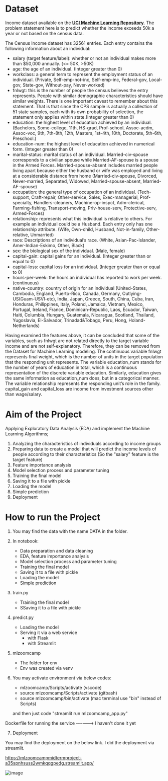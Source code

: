 
# Dataset 

Income dataset available on the **[UCI Machine Learning Repository](https://archive.ics.uci.edu/ml/datasets/Adult)**. The problem statement here is to predict whether the income exceeds 50k a year or not based on the census data.

The Census Income dataset has 32561 entries. Each entry contains the following information about an individual:

- salary (target feature/label): whether or not an individual makes more than $50,000 annually. (<= 50K, >50K)
- age: the age of an individual. (Integer greater than 0)
- workclass: a general term to represent the employment status of an individual. (Private, Self-emp-not-inc, Self-emp-inc, Federal-gov, Local-gov, State-gov, Without-pay, Never-worked)
- fnlwgt: this is the number of people the census believes the entry represents. People with similar demographic characteristics should have similar weights. There is one important caveat to remember about this statement. 
        That is that since the CPS sample is actually a collection of 51 state samples, each with its own probability of selection, the statement only applies within state.(Integer greater than 0)
- education: the highest level of education achieved by an individual. (Bachelors, Some-college, 11th, HS-grad, Prof-school, Assoc-acdm, Assoc-voc, 9th, 7th-8th, 12th, Masters, 1st-4th, 10th, Doctorate, 5th-6th, Preschool.)
- education-num: the highest level of education achieved in numerical form. (Integer greater than 0)
- marital-status: marital status of an individual. Married-civ-spouse corresponds to a civilian spouse while Married-AF-spouse is a spouse in the Armed Forces. 
                Married-spouse-absent includes married people living apart because either the husband or wife was employed and living at a considerable distance from home (Married-civ-spouse, Divorced, Never-married, Separated, Widowed, Married-spouse-absent, Married-AF-spouse)
- occupation: the general type of occupation of an individual. (Tech-support, Craft-repair, Other-service, Sales, Exec-managerial, Prof-specialty, Handlers-cleaners, Machine-op-inspct, Adm-clerical, Farming-fishing, Transport-moving, Priv-house-serv, Protective-serv, Armed-Forces)
- relationship: represents what this individual is relative to others. For example an individual could be a Husband. Each entry only has one relationship attribute. (Wife, Own-child, Husband, Not-in-family, Other-relative, Unmarried)
- race: Descriptions of an individual’s race. (White, Asian-Pac-Islander, Amer-Indian-Eskimo, Other, Black)
- sex: the biological sex of the individual. (Male, female)
- capital-gain: capital gains for an individual. (Integer greater than or equal to 0)
- capital-loss: capital loss for an individual. (Integer greater than or equal to 0)
- hours-per-week: the hours an individual has reported to work per week. (continuous)
- native-country: country of origin for an individual (United-States, Cambodia, England, Puerto-Rico, Canada, Germany, Outlying-US(Guam-USVI-etc), India, Japan, Greece, South, China, Cuba, Iran, Honduras, Philippines, Italy, Poland, 
               Jamaica, Vietnam, Mexico, Portugal, Ireland, France, Dominican-Republic, Laos, Ecuador, Taiwan, Haiti, Columbia, Hungary, Guatemala, Nicaragua, Scotland, Thailand, Yugoslavia, El-Salvador, Trinadad&Tobago, Peru, Hong, 
               Holand-Netherlands)

Having examined the features above, it can be concluded that some of the variables, such as fnlwgt are not related directly to the target variable income and are not self-explanatory. 
Therefore, they can be removed from the Dataset for Machine Learning modeling. 
The continuous variable fnlwgt represents final weight, which is the number of units in the target population that the responding unit represents. 
The variable education_num stands for the number of years of education in total, which is a continuous representation of the discrete variable education. 
Similarly, education gives the same information as education_num does, but in a categorical manner. 
The variable relationship represents the responding unit’s role in the family. capital_gain and capital_loss are income from investment sources other than wage/salary.

# Aim of the Project

Applying Exploratory Data Analysis (EDA) and implement the Machine Learning Algorithms;
1. Analyzing the characteristics of individuals according to income groups
2. Preparing data to create a model that will predict the income levels of people according to their characteristics (So the "salary" feature is the target feature)
3. Feature importance analysis
4. Model selection process and parameter tuning
5. Training the final model
6. Saving it to a file with pickle
7. Loading the model
8. Simple prediction
9. Deployment

# How to run the Project

1. You may find the data with the name DATA in the folder.
2. In notebook:
	- Data preparation and data cleaning
	- EDA, feature importance analysis
	- Model selection process and parameter tuning
	- Training the final model
	- Saving it to a file with pickle
	- Loading the model
	- Simple prediction
3. train.py
	- Training the final model
	- SSaving it to a file with pickle
4. predict.py
	- Loading the model
	- Serving it via a web service 
		- with Flask
		- with Streamlit
5. mlzoomcamp
	- The folder for env
	- Env was created via venv

6. You may activate environment via below codes:
   - mlzoomcamp/Scripts/activate (vscode)
   - source mlzoomcamp/Scripts/activate (gitbash)
   - source mlzoomcamp/bin/activate (mac terminal use "bin" instead of Scripts) 

   and then just code "streamlit run mlzoomcamp_app.py" 

Dockerfile for running the service  ------> I haven't done it yet

7. Deployment

You may find the deployment on the below link. I did the deployment via streamlit.

https://mlzoomcampmidtermproject-a35spnhsuss2wmkqqgpedg.streamlit.app/

![image](https://github.com/KdrDrn/mlzoomcamp_midterm_project/assets/81585635/8a9abb55-40c4-4681-a63d-cd7bfe73777b)




